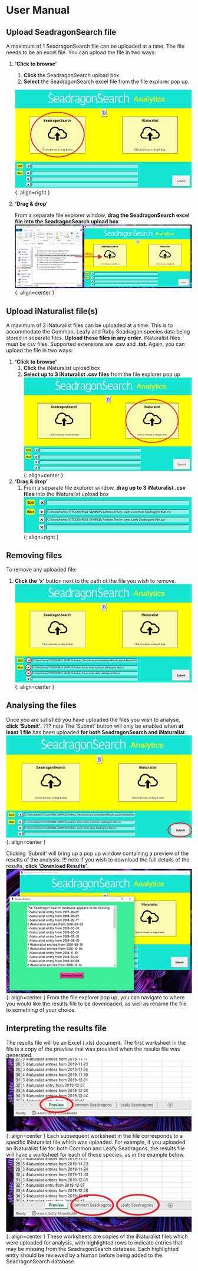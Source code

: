 # User Manual
## Upload SeadragonSearch file

A maximum of 1 SeadragonSearch file can be uploaded at a time. The file needs to be an excel file. You can upload the file in two ways:

1. **‘Click to browse’**
    
    1. **Click** the SeadragonSearch upload box
    2. **Select** the SeadragonSearch excel file from the file explorer pop up.

    ![Click to browse](images/sds-ctb.png){: align=right  }

2. **‘Drag & drop’**
    
    From a separate file explorer window, **drag the SeadragonSearch excel file into the SeadragonSearch upload box**
    ![](images/sds-dnd.png){: align=center  }


## Upload iNaturalist file(s)

A maximum of 3 iNaturalist files can be uploaded at a time. This is to accommodate the Common, Leafy and Ruby Seadragon species data being stored in separate files. **Upload these files in any order**. iNaturalist files must be csv files. Supported extensions are **.csv** and **.txt**.
Again, you can upload the file in two ways:
    
1. **‘Click to browse’**
    1. **Click** the iNaturalist upload box
    2. **Select up to 3 iNaturalist .csv files** from the file explorer pop up
        ![](images/inat-ctb.png){: align=center  }
2. **‘Drag & drop’**
    1. From a separate file explorer window, **drag up to 3 iNaturalist .csv files** into the iNaturalist upload box
    ![](images/inat-fp.png){: align=right  }
## Removing files
To remove any uploaded file: 
    
1. **Click the ‘x’** button next to the path of the file you wish to remove.
![](images/del.png){: align=center  }
## Analysing the files
Once you are satisfied you have uploaded the files you wish to analyse, **click ‘Submit’**.
??? note 
    The ‘Submit’ button will only be enabled when **at least 1 file** has been uploaded **for both SeadragonSearch and iNaturalist**.
![](images/submit.png){: align=center  }

Clicking ‘Submit’ will bring up a pop up window containing a preview of the results of the analysis.
!!! note 
    If you wish to download the full details of the results, **click ‘Download Results’**. 
![](images/preview.png){: align=center  }
From the file explorer pop up, you can navigate to where you would like the results file to be downloaded, as well as rename the file to something of your choice. 

## Interpreting the results file
The results file will be an Excel (.xls) document. The first worksheet in the file is a copy of the preview that was provided when the results file was generated. 
![](images/xl-preview.png){: align=center  }
Each subsequent worksheet in the file corresponds to a specific iNaturalist file which was uploaded. For example, if you uploaded an iNaturalist file for both Common and Leafy Seadragons, the results file will have a worksheet for each of these species, as in the example below.
![](images/xl-sheets.png){: align=center  }
These worksheets are copies of the iNaturalist files which were uploaded for analysis, with highlighted rows to indicate entries that may be missing from the SeadragonSearch database. Each highlighted entry should be reviewed by a human before being added to the SeadragonSearch database.